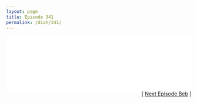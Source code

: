 ```yaml
---
layout: page
title: Episode 341
permalink: /diah/341/
---
```


<iframe allowfullscreen="true" frameborder="0" style="width:100%;" marginheight="0" marginwidth="0" mozallowfullscreen="true" scrolling="NO" src="//gdriveplayer.us/embed2.php?link=b3dznGA8U4Qoqn5f%252FvSXxQuOOVOvvclAa%252BYvjz3N16xb5rrhyi3e98eANOlEI33Dz1ev0BTGXffwWRrHCVcLp11%252FaTgvWWgf894LZhv7B0InE2Q6pf%252FRhb6U2aqOzrDsOEhH%252BH39otSRTriOxDt1VoTw52vOwon4CVZX3gTh%252BrGvxY4IB4Xb15bWjpEQVnfWfkmBfr%252B2BoDPi1VDflPwzj&amp;no_adult=yes" webkitallowfullscreen="true"></iframe>

<div align="right">[ <a href="/diah/342/">Next Episode Beb</a> ]</div>

